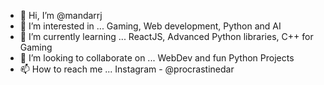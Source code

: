 - 👋 Hi, I’m @mandarrj
- 👀 I’m interested in ... Gaming, Web development, Python and AI
- 🌱 I’m currently learning ... ReactJS, Advanced Python libraries, C++ for Gaming
- 💞️ I’m looking to collaborate on ... WebDev and fun Python Projects
- 📫 How to reach me ... Instagram - @procrastinedar

<!---
mandarrj/mandarrj is a ✨ special ✨ repository because its `README.md` (this file) appears on your GitHub profile.
You can click the Preview link to take a look at your changes.
--->

